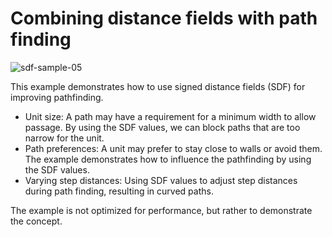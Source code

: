 # Combining distance fields with path finding

![sdf-sample-05](https://github.com/zet23t/examples-c/assets/1007258/7e71e376-e6a8-4ee1-ae19-767d138a1b8a)

This example demonstrates how to use signed distance fields (SDF) for improving
pathfinding.

* Unit size: A path may have a requirement for a minimum width to allow passage.
  By using the SDF values, we can block paths that are too narrow for the unit.
* Path preferences: A unit may prefer to stay close to walls or avoid them. The example
  demonstrates how to influence the pathfinding by using the SDF values.
* Varying step distances: Using SDF values to adjust step distances during path finding,
  resulting in curved paths.

The example is not optimized for performance, but rather to demonstrate the concept.
